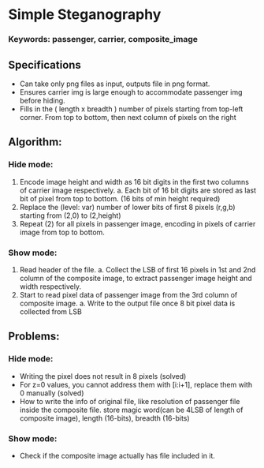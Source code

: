 # Simple Steganography
### Keywords: passenger, carrier, composite_image

## Specifications
-	Can take only png files as input, outputs file in png format.
-	Ensures carrier img is large enough to accommodate passenger img before hiding.
-	Fills in the  ( length x breadth )	number of pixels starting from top-left corner. 
	From top to bottom, then next column of pixels on the right
	
## Algorithm:

### Hide mode:
1.	Encode image height and width as 16 bit digits in the first two columns of carrier image respectively.
	a.	Each bit of 16 bit digits are stored as last bit of pixel from top to bottom. (16 bits of min height required)
2. Replace the (level: var) number of lower bits of first 8 pixels (r,g,b) starting from (2,0) to (2,height)
3. Repeat (2) for all pixels in passenger image, encoding in pixels of carrier image from top to bottom.

### Show mode:
1.	Read header of the file.
	a. 	Collect the LSB of first 16 pixels in 1st and 2nd column of the composite image, to extract passenger image height and width respectively.
2.	Start to read pixel data of passenger image from the 3rd column of composite image.
	a.	Write to the output file once 8 bit pixel data is collected from LSB

## Problems:
### Hide mode:
-	Writing the pixel does not result in 8 pixels (solved)
-	For z=0 values, you cannot address them with [i:i+1], replace them with 0 manually (solved)
-	How to write the info of original file, like resolution of passenger file inside the composite file.
	store magic word(can be 4LSB of length of composite image), length (16-bits), breadth (16-bits)
	
### Show mode:
-	Check if the composite image actually has file included in it.
